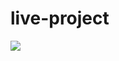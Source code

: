 # live-project
![](https://img2018.cnblogs.com/blog/1797415/201911/1797415-20191102193540351-1349039709.png)
